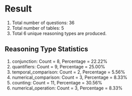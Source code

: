 # Result<br/>
1. Total number of questions: 36<br/>
2. Total number of tables: 5<br/>
3. Total 6 unique reasoning types are produced.<br/>
## **Reasoning Type Statistics**<br/>
1. conjunction: Count = 8, Percentage = 22.22%<br/>
2. quantifiers: Count = 9, Percentage = 25.00%<br/>
3. temporal_comparison: Count = 2, Percentage = 5.56%<br/>
4. numerical_comparison: Count = 3, Percentage = 8.33%<br/>
5. counting: Count = 11, Percentage = 30.56%<br/>
6. numerical_operation: Count = 3, Percentage = 8.33%<br/>
